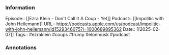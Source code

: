 ### Information

Episode:: [[Ezra Klein - Don't Call It A Coup - Yet]]
Podcast:: [[Impolitic with John Heilemann]]
URL:: https://podcasts.apple.com/us/podcast/impolitic-with-john-heilemann/id1529346075?i=1000689895362
Date:: [[2025-02-07]]
Tags:: #ezraklein #coups #trump #elonmusk 
#podcast


### Annotations


